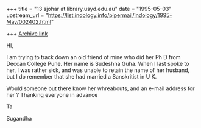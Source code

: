 +++
title = "13 sjohar at library.usyd.edu.au"
date = "1995-05-03"
upstream_url = "https://list.indology.info/pipermail/indology/1995-May/002402.html"

+++
[Archive link](https://list.indology.info/pipermail/indology/1995-May/002402.html)

Hi,

I am trying to track down an old friend of mine who did her Ph D from Deccan
College Pune. Her name is Sudeshna Guha. When I last spoke to her, I was
rather sick, and was unable to retain the name of her husband, but I do
remember that she had married a Sanskritist in U K. 

Would someone out there know her whreabouts, and an e-mail address for her ?
Thanking everyone in advance


Ta

Sugandha






